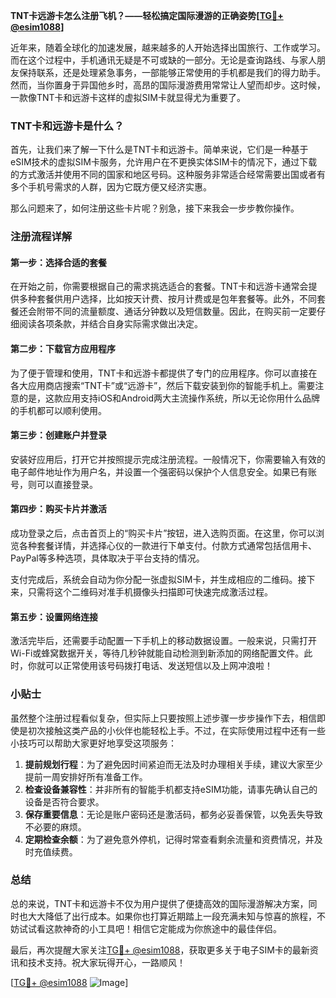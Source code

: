 **TNT卡远游卡怎么注册飞机？——轻松搞定国际漫游的正确姿势[[TG💪+ @esim1088](https://t.me/s/esim1088)]**

近年来，随着全球化的加速发展，越来越多的人开始选择出国旅行、工作或学习。而在这个过程中，手机通讯无疑是不可或缺的一部分。无论是查询路线、与家人朋友保持联系，还是处理紧急事务，一部能够正常使用的手机都是我们的得力助手。然而，当你置身于异国他乡时，高昂的国际漫游费用常常让人望而却步。这时候，一款像TNT卡和远游卡这样的虚拟SIM卡就显得尤为重要了。

### TNT卡和远游卡是什么？

首先，让我们来了解一下什么是TNT卡和远游卡。简单来说，它们是一种基于eSIM技术的虚拟SIM卡服务，允许用户在不更换实体SIM卡的情况下，通过下载的方式激活并使用不同的国家和地区号码。这种服务非常适合经常需要出国或者有多个手机号需求的人群，因为它既方便又经济实惠。

那么问题来了，如何注册这些卡片呢？别急，接下来我会一步步教你操作。

### 注册流程详解

#### 第一步：选择合适的套餐
在开始之前，你需要根据自己的需求挑选适合的套餐。TNT卡和远游卡通常会提供多种套餐供用户选择，比如按天计费、按月计费或是包年套餐等。此外，不同套餐还会附带不同的流量额度、通话分钟数以及短信数量。因此，在购买前一定要仔细阅读各项条款，并结合自身实际需求做出决定。

#### 第二步：下载官方应用程序
为了便于管理和使用，TNT卡和远游卡都提供了专门的应用程序。你可以直接在各大应用商店搜索“TNT卡”或“远游卡”，然后下载安装到你的智能手机上。需要注意的是，这款应用支持iOS和Android两大主流操作系统，所以无论你用什么品牌的手机都可以顺利使用。

#### 第三步：创建账户并登录
安装好应用后，打开它并按照提示完成注册流程。一般情况下，你需要输入有效的电子邮件地址作为用户名，并设置一个强密码以保护个人信息安全。如果已有账号，则可以直接登录。

#### 第四步：购买卡片并激活
成功登录之后，点击首页上的“购买卡片”按钮，进入选购页面。在这里，你可以浏览各种套餐详情，并选择心仪的一款进行下单支付。付款方式通常包括信用卡、PayPal等多种选项，具体取决于平台支持的情况。

支付完成后，系统会自动为你分配一张虚拟SIM卡，并生成相应的二维码。接下来，只需将这个二维码对准手机摄像头扫描即可快速完成激活过程。

#### 第五步：设置网络连接
激活完毕后，还需要手动配置一下手机上的移动数据设置。一般来说，只需打开Wi-Fi或蜂窝数据开关，等待几秒钟就能自动检测到新添加的网络配置文件。此时，你就可以正常使用该号码拨打电话、发送短信以及上网冲浪啦！

### 小贴士

虽然整个注册过程看似复杂，但实际上只要按照上述步骤一步步操作下去，相信即使是初次接触这类产品的小伙伴也能轻松上手。不过，在实际使用过程中还有一些小技巧可以帮助大家更好地享受这项服务：

1. **提前规划行程**：为了避免因时间紧迫而无法及时办理相关手续，建议大家至少提前一周安排好所有准备工作。
2. **检查设备兼容性**：并非所有的智能手机都支持eSIM功能，请事先确认自己的设备是否符合要求。
3. **保存重要信息**：无论是账户密码还是激活码，都务必妥善保管，以免丢失导致不必要的麻烦。
4. **定期检查余额**：为了避免意外停机，记得时常查看剩余流量和资费情况，并及时充值续费。

### 总结

总的来说，TNT卡和远游卡不仅为用户提供了便捷高效的国际漫游解决方案，同时也大大降低了出行成本。如果你也打算近期踏上一段充满未知与惊喜的旅程，不妨试试看这款神奇的小工具吧！相信它定能成为你旅途中的最佳伴侣。

最后，再次提醒大家关注[TG💪+ @esim1088](https://t.me/s/esim1088)，获取更多关于电子SIM卡的最新资讯和技术支持。祝大家玩得开心，一路顺风！

[[TG💪+ @esim1088](https://t.me/s/esim1088) ![Image](https://i.postimg.cc/4NQfJmqS/Snipaste-2025-05-13-00-14-12.png)]